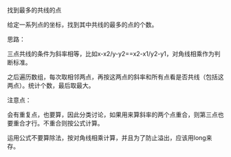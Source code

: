 找到最多的共线的点

给定一系列点的坐标，找到其中共线的最多的点的个数。

思路：

三点共线的条件为斜率相等，比如x-x2/y-y2==x2-x1/y2-y1，对角线相乘作为判断标准。

之后遍历数组，每次取相邻两点，再按这两点的斜率和所有点看是否共线（包括这两点）。统计个数，最后取最大。

注意点：

​	会有重复点，也要算，因此分类讨论，如果用来算斜率的两个点重合，则第三点也要重合才行。不重合则按公式计算。

​	运用公式不要算除法，按对角线相乘计算，并且为了防止溢出，应该用long来存。

​	